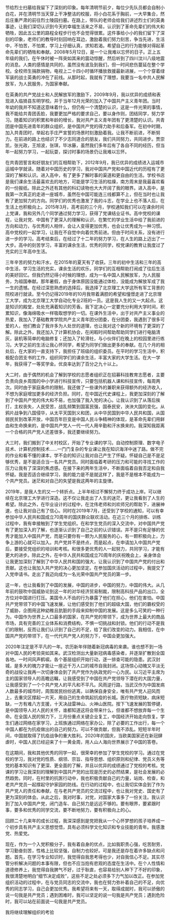节给烈士扫墓给我留下了深刻的印象。每年清明节前夕，每位少先队员都会自制小白花，并在清明节当天穿上干净整洁的校服，将小白花系于胸前，一大早集合，然后庄重严肃的前往烈士陵园扫墓。在路上，带队的老师会给我们讲述烈士们的英勇事迹，让我们深切认识到今天的幸福生活来之不易，认识到了革命先辈们的伟大和牺牲，因此五公里的路程全程步行也不会觉得很累。这件事给小小的我们留下了深刻的印象，老师们的教导时刻回响在耳边，激励着我们努力刻苦，争当先进，生活中，不怕苦，不怕累，学习上仔细认真，求知若渴。希望自己的行为能够对得起革命先辈们的牺牲和奉献。2008年5月12日，是一个让我难以忘怀的日子。正上五年级的我们，在午休时被一阵突如其来的震动惊醒，然后听到了四川汶川八级地震的消息。人类的感情是共同的，虽然没有波及到我们，但一时间悲伤蔓延在整个学校。全校师生捐款捐物，电视上二十四小时循环播放救援最新进展，一个个穿着绿军装的战士英勇的冲在了前线。从那时起，我就有了理想，我要当一名中共人民解放军，为人民服务，为国家奉献。

在英勇的共产党战士和人民解放军的激励下，2009年9月，我以优异的成绩和表现进入临猗县东明学校。并于当年12月光荣的加入了中国共产主义青年团。当时年幼的我并不知道这意味着什么，但仍有一个清楚的认识，这是一件光荣的事情，我不能给共青团丢脸，我要更加严格的要求自己，要以身作则，团结同学，努力学习。随着知识的积累和年龄的增长，我对共产主义青年团有了更清楚的认识。共青团是中国先进青年的群众组织，是中国共产党的得力助手和后备军。在初中时期，加入共青团时，举起右手庄严宣誓的场景时刻激励着我。让我不断前进，不断努力。在前进的路上也结识了不少志同道合的朋友，我们共同努力，共同进步。贾崇凯，张光政，王旭波，张琪，毕冰藤，虽然我们多年后有了各自不同的经历，但当年一起努力学习，一起玩耍，探讨时事的场景仍让我难以忘怀。

在共青团誓言和好朋友们的互相帮助下，2012年9月，我已优异的成绩进入运城市运城中学就读。随着对中国历史的学习，我对中国共产党和中国近代的历程有了更深的了解和认识。进入高中，有了更多了解时事的渠道和更自由的生活。学校书店是我们课余生活最喜欢去的地方，可能是学习生活的枯燥，南方周末是我最喜欢看的一份报纸。除此之外还有其他的科幻读物也大大开阔了我的眼界。进入高中，是我第一次真正的走进一座城市，虽然在中国可能连三线都算不上，但在当时也让我有了更加努力的方向。同学们的优秀也激发了我的斗志，在学业上也不落人后，在生活上也积极向上。2015年3月，高考前的三个月，学校通知我们可以在课余时间上党课，我和另外几个同学通过努力学习，获得了党课结业证书。高中党校的课程，让我对党、中国有了更深入的理解和认识，在繁忙的学业生活中给了我前进的方向和动力，与优秀的人相伴，会让人变得更加优秀，也会让优秀成为一种习惯。高中党校的一起学习，让我在不自觉中向着优秀前进。但由于时间关系，没有进行进一步的学习。高考结束后，在经过了十二年的努力学习，在人生的路上迈出了一大步。高中的刻苦学习，丰富的课余生活，优秀的同学，校党课的教育让我度过了充实的三年高中生活。

三年辛苦的努力和汗水，在2015年的夏天有了收获。三年的初中生活和三年的高中生活，学习生活的充实，课余生活的欢乐，同学们的互相帮助打闹成了往后生活的美好回忆。但我仍然记得小时候的理想，成为一名中国人民解放军，为人民服务，为祖国奉献。那年暑假，由于身体原因没能通过体检，没能成为解放军成了我一生的遗憾。在经过深思熟虑的选择后，我选择了北京理工大学这所有军工背景的院校进行就读。至今仍记得2019年的10月我带着满腔的希望和憧憬走进了北京理工大学，成为北京理工大学自动化专业2班的一员。这是我人生的又一大起点。这是知识的殿堂，处处充满着知识的芳香。我下定决心一定要充分利用大学时间，积累知识，像海绵吸水一样吸取想学的一切。在课外生活中，出于对共产主义事业的热爱，我加入了基础教育学院共产主义青年团分团委，在分团委，我遇到了很多可爱的人，他们教会了我许多为人处世的道理，也让我对这个新的环境有了更深的了解。除此之外，我还加入了计算机协会，在闲暇时间帮助帮助同学们进行电脑清灰，装机等简单的电脑修复；还加入了轮滑社，与小伙伴们在晚上的校园里进行练习。大学之前的生活让我心怀同学，希望为同学们做出更多的奉献。在几个月的相处后，在大家的一直支持下，我担任了班级的组织委员。在平时的学习生活中，积极配合团支书的工作，组织同学们的课余生活，丰富大家的大学生活。在大一学年，我获得了一等奖学金。优良率达到了百分之九十以上。

大二时，由于偶然的机会了解到学校的志愿者组织正在招募科技教育志愿者，主要负责向良乡周围的中小学进行科技宣传，只要包括机器人课和科技宣传，每周两次。同时由于家庭条件的限制，我还做了一些课外的兼职来获得额外的经济收入，不想为家庭增加更多的经济负担。同时，在中国近代史课程上，我更加深刻的了解到了中国共产党的伟大和不易，也加强了我入党的决心。让我认识到了从落后挨打，主权丧失，人民受苦，战乱频繁到国富民强，国泰民安，泱泱大国的变化。从鸦片战争到八国侵华，从太平天国到义和团，从中华民国到中华人民共和国，从国弱民贫到改革开放，中国百年巨变是中国人民斗争精神的体现，是革命先辈们用鲜血和生命换来的，是中国共产党人一代一代人用辛勤和汗水换来的。我深知我距离一个合格的共产党人还差很多，我还要继续努力。

大三时，我们搬到了中关村校区，开始了专业课的学习。自动控制原理、数字电子技术、计算机控制技术……一门门复杂的专业课让我在知识海洋中迷了路。做不完的作业和看不懂的课本，学不会的知识让我对自己产生了怀疑。怀疑自己是不是足够优秀，是不是适合当一名共产党员。同时面临着考研的压力和可能的寻找工作的压力让我有了深深的焦虑感。在接下来的两年生活中，不断面临着自我否定和自我怀疑。我是否适合继续学习，我的能力是不是就这样了，我是不是根本不能成为一个共产党员。迷茫和对自己的失望是我这两年的主旋律。

2019年，是我人生的又一个转折点。上半年经过不懈努力终于成功上岸。可以继续在北京理工大学进行深造。这不仅让我走出了人生的迷茫，更让我看到了人生的希望。除此之外，在毕业设计的过程中，在沈伟老师和刘欢师兄的帮助下，进展神速，也让我对自己有了信心。同时在2019年7月，还受到了学校的通知，可以有幸参加中华人民共和国成立70周年的国庆群众联欢活动。在近三个月的排练、训练过程中，我有幸接触到了学生党组织。在和学生党员的深入交流中，对中国共产党有了更加深入的了解，也逐渐认识到了自己之前的认识错误。并不是只有足够的优秀才能加入中国共产党，而是只要你有一颗为人民服务的心，有一颗积极向上，力争上游的心就可以加入。共产党并不是终点，而是起点，在申请加入中国共产党后，要接受党组织的培训和考核。和很多更优秀的人一起努力，共同学习，才能有更大的进步。除此之外，在中华人民共和国成立70周年的庆祝晚会上，亲身体会让我更加深刻了解到了中华人民共和国的强大，让我认识到了中国共产党的付出和贡献。这也让我加入共产党的决心更加坚定。在参加国庆活动的过程中，我提交了入党申请书。走出了我迈向成为一名光荣中国共产党员的第一步。

这一年，也让我看到了中国的发展，中国的进步，中国的努力，中国的伟大。从几年前的鼓吹中国威胁论到这一年的对华经济贸易制裁，限制高科技产品的出口，全方位对中国进行打压。美国令人不齿的行为暴露了他们在担心，他们在害怕。中国共产党带领下的中国飞速发展，让他们感受到了他们的超级大国，他们的霸权受的了威胁，企图用这种幼稚且肮脏的手段来抑制中国的发展。这是多么可笑的一种行为。中国作为世界上人口最多的国家，在共产党的带领下，成为世界上最大的商品市场，具有完善的工业体系和消费结构，不惧一切挑战和封锁。他们的行动不是我们的限制，反而让我们认识到了自己的不足，给了我们改变的动力。我相信，在中国共产党的带领下，在一代代共产党人的努力下，中国会更加强大。

2020年注定是不平凡的一年。农历新年伴随着新冠病毒的来袭。谁也想不到一场对中国人民的考验突如其来。武汉检测出大量新冠病毒感染者，并逐渐扩散到全国各地。一时间风声鹤唳。各个基层组织开始行动，逐一排查可能的隐患。武汉封城，是多大的魄力才能让一座近千万人口的城市自我封闭。这场惊心动魄又平淡无奇的战役让我再一次切身体会到了共产党作为执政党的一心为民。以习近平主席为主的国家领导人的高瞻远瞩，让我感受到了中国在共产党领导下潜在的大国力量，让我感受到了一个个共产党人的平凡和不平凡。风雨逆行路，当武汉作为中国发病人数最多的城市时，周围居民纷纷逃离，以确保自身安全，唯有共产党人迎风而上，去重灾区撑起一片天，用自己的生命筑起抗疫的长城。医疗物资短缺，病床短缺，一方有难八方支援，十天决战雷神山、火神山医院。按下飞速发展的暂停键，是中国领导人对人民的关怀，谁都知道这将会带来什么，但谁都不想放弃每一个生命。在全国人民的努力下，三月份重点关键企业复工，中国经济开始走向恢复。学生们通过网络在家学习，上班族通过网络在家办公，除了必要的工作出行，每一个中国人都在为抗疫做出的自己的努力。可以不做贡献，但我不添乱。短短半年时间，中国就取得了抗疫战争的重大胜利。2020年的国庆，当欧美国家还在新冠肆虐时，中国人民已经迎来了十一黄金周，用人山人海向世界展示了中国的答卷。

在这期间，我和其他优秀的同学一起，很荣幸的参加了学生党校的学习。通过在党校的学习，我对党的性质、纲领、宗旨、指导思想、组织原则和纪律、党员义务等党的基本知识有了更深、更全面的了解，并且以优异的成绩通过了党校的考核。党课的学习让我深刻的理解到中国共产党的出现是历史的必然结果，是社会发展的必然趋势。同时，在村里的抗医行动中，我也积极贡献自己的力量，站岗、检查，和老共产党员一起撑起守护家园的防线。在行动的过程中，也让我切实体会到了作为共产党人的责任和奉献，在与老共产党员的交流过程中，也让我对党史、国史有了更为深刻的体会。从此之后，我对时事，对党，对国家大事多了一份关注。我认识到了加入中国共产党，闭门造车、自己努力是远远不够的。要有眼界，要紧跟时事，要多和优秀的同学交流，要不断地努力，要有积极向上的心。

回顾二十几来年的成长过程，我深深感到是党把我从一个心怀梦想的孩子培养成一个初步具有共产主义思想觉悟，具有必须科学文化知识和专业技能的青年。我感激党、热爱党。

现在，作为一个入党积极分子，我有着自身的优点，比如我职责心强，吃苦耐劳，学习勤奋刻苦，性格上比较坚强，自制力也较好。可是我还是存在着许多缺点和问题。首先，在学习专业知识时，我觉得自我思考得也少，对自我信心不足。其实尽管分析解决问题的本事有限，但也不应当抱有悲观的态度在生活中。在个人性情和道德修养上，我觉得自我脾气不好，过于耿直，也容易给别人种下了不好的印象，我很清楚地明白“细节决定成败”，这些不足之处必须多下力气加以改正。在参加党组织活动的过程中，在与党员同志的交流中，我也在努力弥补着自己的不足，向优秀的同志学习，自己会更加优秀。我希望将来有一天，取得成就时，我可以骄傲的说一句我是共产党员；遇到困难时，我可以坚定的说一句我是共产党员；遇到危险时，我可以站在前面说一句我是共产党员。

我将继续理解组织的考验

